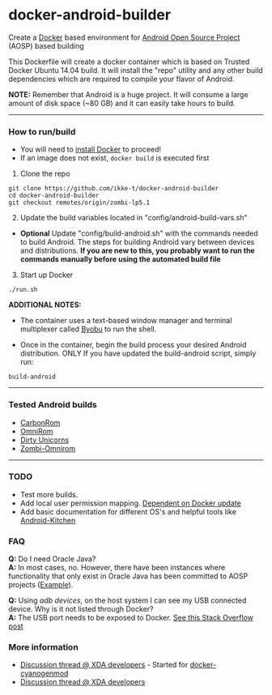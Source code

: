 docker-android-builder
==================

Create a [Docker](https://www.docker.io) based environment for [Android Open Source Project](https://source.android.com/index.html) (AOSP) based building

This Dockerfile will create a docker container which is based on Trusted Docker Ubuntu 14.04 build.
It will install the "repo" utility and any other build dependencies which are required to compile your flavor of Android.

**NOTE:** Remember that Android is a huge project. It will consume a large amount of disk space (~80 GB) and it can easily take hours to build.

---

### How to run/build 

* You will need to [install Docker](https://www.docker.io/gettingstarted) to proceed!
* If an image does not exist, ```docker build``` is executed first

1. Clone the repo
```
git clone https://github.com/ikke-t/docker-android-builder
cd docker-android-builder
git checkout remotes/origin/zombi-lp5.1
```

2. Update the build variables located in "config/android-build-vars.sh"
  * **Optional** Update "config/build-android.sh" with the commands needed to build Android.  The steps for building Android vary between devices and distributions.  **If you are new to this, you probably want to run the commands manually before using the automated build file**

3. Start up Docker
```
./run.sh
```

**ADDITIONAL NOTES:**  
* The container uses a text-based window manager and terminal multiplexer called [Byobu](http://byobu.co/) to run the shell.

* Once in the container, begin the build process your desired Android distribution.  ONLY If you have updated the build-android script, simply run:
```
build-android
```
---

### Tested Android builds
* [CarbonRom](https://carbonrom.org)
* [OmniRom](http://omnirom.org)
* [Dirty Unicorns](http://dirtyunicorns.com/dusite)
* [Zombi-Omnirom](http://forum.xda-developers.com/transformer-tf700/development/rom-t3006593)

---

### TODO
* Test more builds.
* Add local user permission mapping. [Dependent on Docker update](https://github.com/docker/docker/pull/5910)
* Add basic documentation for different OS's and helpful tools like [Android-Kitchen](https://github.com/dsixda/Android-Kitchen)

### FAQ
**Q:** Do I need Oracle Java?  
**A:** In most cases, no.  However, there have been instances where functionality that only exist in Oracle Java has been committed to AOSP projects ([Example](https://github.com/CyanogenMod/android_external_bouncycastle/commit/57c3bb556ef873a72010d6022edddc14e6bba9be)).  

**Q:** Using *adb devices*, on the host system I can see my USB connected device.  Why is it not listed through Docker?  
**A:** The USB port needs to be exposed to Docker.  [See this Stack Overflow post](http://stackoverflow.com/questions/17792161/is-it-possible-to-expose-a-usb-device-to-a-lxc-docker-container)

### More information

* [Discussion thread @ XDA developers](http://forum.xda-developers.com/showthread.php?t=2650345) - Started for [docker-cyanogenmod](https://github.com/stucki/docker-cyanogenmod)
* [Discussion thread @ XDA developers](http://forum.xda-developers.com/transformer-tf700/development/easy-build-environment-docker-zombi-omni-t3062679)

